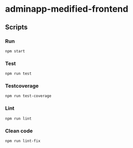 # adminapp-medified-frontend

## Scripts

### Run
`npm start`

### Test
`npm run test`

### Testcoverage
`npm run test-coverage`

### Lint
`npm run lint`

### Clean code
`npm run lint-fix`
